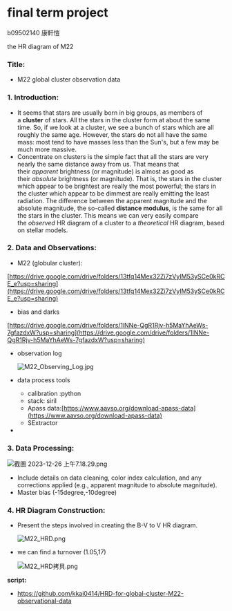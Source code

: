# final term project

b09502140 康軒愷

the HR diagram of M22 

### **Title:**

- M22 global cluster observation data

### **1. Introduction:**

- It seems that stars are usually born in big groups, as members of a **cluster** of stars. All the stars in the cluster form at about the same time. So, if we look at a cluster, we see a bunch of stars which are all roughly the same age. However, the stars do not all have the same mass: most tend to have masses less than the Sun's, but a few may be much more massive.
- Concentrate on clusters is the simple fact that all the stars are very nearly the same distance away from us. That means that their *apparent* brightness (or magnitude) is almost as good as their *absolute* brightness (or magnitude). That is, the stars in the cluster which appear to be brightest are really the most powerful; the stars in the cluster which appear to be dimmest are really emitting the least radiation. The difference between the apparent magnitude and the absolute magnitude, the so-called **distance modulus**, is the same for all the stars in the cluster. This means we can very easily compare the *observed* HR diagram of a cluster to a *theoretical* HR diagram, based on stellar models.

### **2. Data and Observations:**

- M22 (globular cluster):

[https://drive.google.com/drive/folders/13tfq14Mex32Zi7zVyIM53ySCe0kRCE_e?usp=sharing](https://drive.google.com/drive/folders/13tfq14Mex32Zi7zVyIM53ySCe0kRCE_e?usp=sharing)

- bias and darks

[https://drive.google.com/drive/folders/1lNNe-QgR1Rjv-h5MaYhAeWs-7gfazdxW?usp=sharing](https://drive.google.com/drive/folders/1lNNe-QgR1Rjv-h5MaYhAeWs-7gfazdxW?usp=sharing)

- observation log
    
    ![M22_Observing_Log.jpg](final%20term%20project%207a7a2fc5993a412b8b9bdbb3c1ccf263/M22_Observing_Log.jpg)
    
- data process tools
    - calibration :python
    - stack: siril
    - Apass data:[https://www.aavso.org/download-apass-data](https://www.aavso.org/download-apass-data)
    - SExtractor
- 

### **3. Data Processing:**

![截圖 2023-12-26 上午7.18.29.png](final%20term%20project%207a7a2fc5993a412b8b9bdbb3c1ccf263/%25E6%2588%25AA%25E5%259C%2596_2023-12-26_%25E4%25B8%258A%25E5%258D%25887.18.29.png)

- Include details on data cleaning, color index calculation, and any corrections applied (e.g., apparent magnitude to absolute magnitude).
- Master bias (-15degree,-10degree)


### **4. HR Diagram Construction:**

- Present the steps involved in creating the B-V to V HR diagram.
    
    ![M22_HRD.png](final%20term%20project%207a7a2fc5993a412b8b9bdbb3c1ccf263/M22_HRD.png)
    
- we can find a turnover (1.05,17)
    
    ![M22_HRD拷貝.png](final%20term%20project%207a7a2fc5993a412b8b9bdbb3c1ccf263/M22_HRD%25E6%258B%25B7%25E8%25B2%259D.png)
    

 **script:**

- https://github.com/kkai0414/HRD-for-global-cluster-M22-observational-data

###